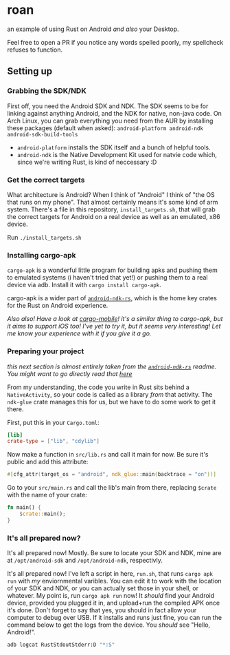 # roan
an example of using Rust on Android *and also* your Desktop.

Feel free to open a PR if you notice any words spelled poorly, my spellcheck
refuses to function.

## Setting up

### Grabbing the SDK/NDK

First off, you need the Android SDK and NDK. The SDK seems to be for linking
against anything Android, and the NDK for native, non-java code. On Arch Linux,
you can grab everything you need from the AUR by installing these packages
(default when asked):
`android-platform android-ndk android-sdk-build-tools`

- `android-platform` installs the SDK itself and a bunch of helpful tools.
- `android-ndk` is the Native Development Kit used for natvie code which, since
  we're writing Rust, is kind of neccessary :D

### Get the correct targets

What architecture is Android? When I think of "Android" I think of "the OS that
runs on my phone". That almost certainly means it's some kind of arm system.
There's a file in this repository, `install_targets.sh`, that will grab the
correct targets for Android on a real device as well as an emulated, x86 device.

Run `./install_targets.sh`

### Installing cargo-apk

`cargo-apk` is a wonderful little program for building apks and pushing them to
emulated systems (i haven't tried that yet!) or pushing them to a real device
via adb. Install it with `cargo install cargo-apk`.

cargo-apk is a wider part of [`android-ndk-rs`][android-ndk-rs], which is the
home key crates for the Rust on Android experience.

*Also also! Have a look at [cargo-mobile][cargo-mobile]! it's a similar thing*
*to cargo-apk, but it aims to support iOS too! I've yet to try it, but it*
*seems very interesting! Let me know your experience with it if you give*
*it a go.*

[cargo-mobile]: https://github.com/BrainiumLLC/cargo-mobile
[android-ndk-rs]: https://github.com/rust-windowing/android-ndk-rs

### Preparing your project

*this next section is almost entirely taken from the*
*[`android-ndk-rs`][android-ndk-rs] readme. You might want to go directly*
*read that [here][andk-hello]*

[andk-hello]: https://github.com/rust-windowing/android-ndk-rs#hello-world

From my understanding, the code you write in Rust sits behind a
`NativeActivity`, so your code is called as a library *from* that activity. The
`ndk-glue` crate manages this for us, but we have to do some work to get it there.

First, put this in your `Cargo.toml`:
```toml
[lib]
crate-type = ["lib", "cdylib"]
```

Now make a function in `src/lib.rs` and call it main for now. Be sure it's public
and add this attribute:
```rust
#[cfg_attr(target_os = "android", ndk_glue::main(backtrace = "on"))]
```

Go to your `src/main.rs` and call the lib's main from there, replacing `$crate`
with the name of your crate:
```rust
fn main() {
    $crate::main();
}
```

### It's all prepared now?

It's all prepared now! Mostly. Be sure to locate your SDK and NDK, mine are at
`/opt/android-sdk` and `/opt/android-ndk`, respectivly.

It's all prepared now! I've left a script in here, `run.sh`, that runs
`cargo apk run` with *my* enviornmental varibles. You can edit it to work with
the location of your SDK and NDK, or you can actually set those in your shell, 
or whatever. My point is, run `cargo apk run` now! It *should* find your Android
device, provided you plugged it in, and upload+run the compiled APK once it's
done. Don't forget to say that yes, you should in fact allow your computer to
debug over USB. If it installs and runs just fine, you can run the command below
to get the logs from the device. You *should* see "Hello, Android!".
```bash
adb logcat RustStdoutStderr:D "*:S"
```